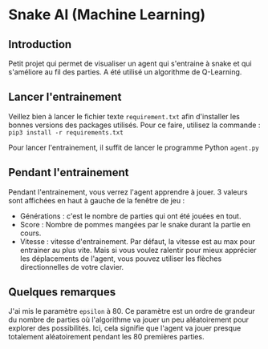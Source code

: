# Snake AI (Machine Learning)


## Introduction

Petit projet qui permet de visualiser un agent qui s'entraine à snake et qui s'améliore au fil des parties. A été utilisé un algorithme de Q-Learning.

## Lancer l'entrainement

Veillez bien à lancer le fichier texte `requirement.txt` afin d'installer les bonnes versions des packages utilisés. Pour ce faire, utilisez la commande :
```pip3 install -r requirements.txt```

Pour lancer l'entrainement, il suffit de lancer le programme Python `agent.py`

## Pendant l'entrainement

Pendant l'entrainement, vous verrez l'agent apprendre à jouer. 3 valeurs sont affichées en haut à gauche de la fenêtre de jeu :
* Générations : c'est le nombre de parties qui ont été jouées en tout.
* Score : Nombre de pommes mangées par le snake durant la partie en cours.
* Vitesse : vitesse d'entrainement. Par défaut, la vitesse est au max pour entrainer au plus vite. Mais si vous voulez ralentir pour mieux apprécier les déplacements de l'agent, vous pouvez utiliser les flèches directionnelles de votre clavier.


## Quelques remarques

J'ai mis le paramètre `epsilon` à 80. Ce paramètre est un ordre de grandeur du nombre de parties où l'algorithme va jouer un peu aléatoirement pour explorer des possibilités. Ici, cela signifie que l'agent va jouer presque totalement aléatoirement pendant les 80 premières parties.

